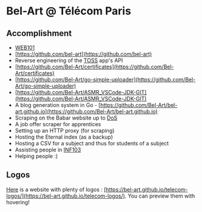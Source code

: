 # Bel-Art @ Télécom Paris

## Accomplishment

-   [WEB101](https://github.com/bel-art/WEB101)
-   [https://github.com/bel-art](https://github.com/bel-art)
-   Reverse engineering of the [TOSS](https://www.cs-sports.fr/toss/) app's API
-   [https://github.com/Bel-Art/certificates](https://github.com/Bel-Art/certificates)
-   [https://github.com/Bel-Art/go-simple-uploader](https://github.com/Bel-Art/go-simple-uploader)
-   [https://github.com/Bel-Art/ASMR_VSCode-JDK-GIT](https://github.com/Bel-Art/ASMR_VSCode-JDK-GIT)
-   A blog generation system in Go - [https://github.com/Bel-Art/bel-art.github.io](https://github.com/Bel-Art/bel-art.github.io)
-   Scraping on the Babar website up to [DoS](https://en.wikipedia.org/wiki/Denial-of-service_attack)
-   A job offer scraper for apprentices
-   Setting up an HTTP proxy (for scraping)
-   Hosting the Eternal index (as a backup)
-   Hosting a CSV for a subject and thus for students of a subject
-   Assisting people in [INF103](https://inf103.telecom-paris.fr/inf103/)
-   Helping people :)

## Logos

[Here](https://bel-art.github.io/telecom-logos/) is a website with plenty of logos : [https://bel-art.github.io/telecom-logos/](https://bel-art.github.io/telecom-logos/). You can preview them with hovering!

